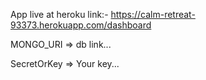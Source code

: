 

App live at heroku link:-
https://calm-retreat-93373.herokuapp.com/dashboard

MONGO_URI => db link...

SecretOrKey => Your key...
